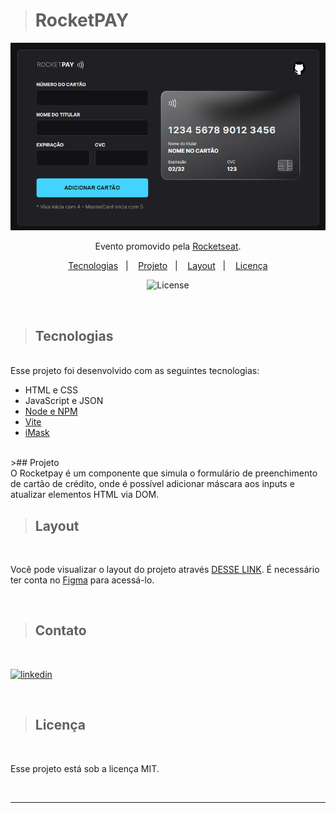 ># RocketPAY

![Preview](/.github/project.png)

<p align="center">
Evento promovido pela <a href="https://www.rocketseat.com.br/">Rocketseat</a>.

</p>

<p align="center">
  <a href="#-tecnologias">Tecnologias</a>&nbsp;&nbsp;&nbsp;|&nbsp;&nbsp;&nbsp;
  <a href="#-projeto">Projeto</a>&nbsp;&nbsp;&nbsp;|&nbsp;&nbsp;&nbsp;
  <a href="#-layout">Layout</a>&nbsp;&nbsp;&nbsp;|&nbsp;&nbsp;&nbsp;
  <a href="#memo-licença">Licença</a>
</p>

<p align="center">
  <img alt="License" src="https://img.shields.io/static/v1?label=license&message=MIT&color=49AA26&labelColor=000000">
</p>

<br>



>## Tecnologias
<br>
Esse projeto foi desenvolvido com as seguintes tecnologias:

- HTML e CSS
- JavaScript e JSON
- [Node e NPM](https://nodejs.org/)
- [Vite](https://vitejs.dev/)
- [iMask](https://imask.js.org)
<br>
>## Projeto
<br>
O Rocketpay é um componente que simula o formulário de preenchimento de cartão de crédito, onde é possível adicionar máscara aos inputs e atualizar elementos HTML via DOM.

<br>

>## Layout

<br>

Você pode visualizar o layout do projeto através [DESSE LINK](https://www.figma.com/file/gpqavL469k0pPUGOmAQEM9/Explorer-Lab-%2301/duplicate). É necessário ter conta no [Figma](https://figma.com) para acessá-lo.

<br>

>## Contato

<br>

[<img aling="center" alt="linkedin" src="https://img.shields.io/badge/LinkedIn-0077B5?style=for-the-badge&logo=linkedin&logoColor=white" target="_blank">](https://www.linkedin.com/in/anderson-carvalho-b1640421a/)

<br>

>## Licença

<br> 

Esse projeto está sob a licença MIT.

<br>



---